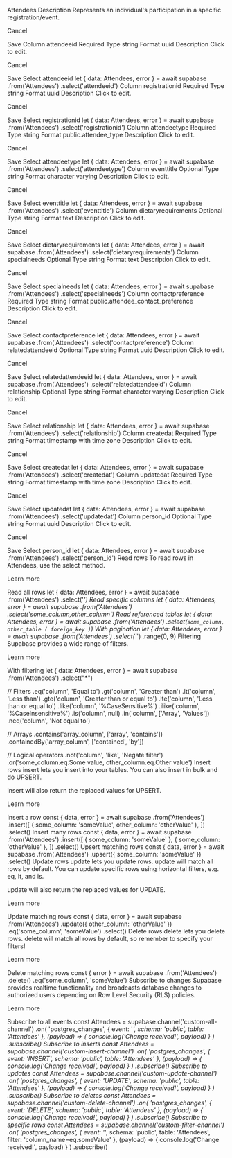 Attendees
Description
Represents an individual's participation in a specific registration/event.

Cancel

Save
Column
attendeeid
Required
Type
string
Format
uuid
Description
Click to edit.

Cancel

Save
Select attendeeid
let { data: Attendees, error } = await supabase
  .from('Attendees')
  .select('attendeeid')
Column
registrationid
Required
Type
string
Format
uuid
Description
Click to edit.

Cancel

Save
Select registrationid
let { data: Attendees, error } = await supabase
  .from('Attendees')
  .select('registrationid')
Column
attendeetype
Required
Type
string
Format
public.attendee_type
Description
Click to edit.

Cancel

Save
Select attendeetype
let { data: Attendees, error } = await supabase
  .from('Attendees')
  .select('attendeetype')
Column
eventtitle
Optional
Type
string
Format
character varying
Description
Click to edit.

Cancel

Save
Select eventtitle
let { data: Attendees, error } = await supabase
  .from('Attendees')
  .select('eventtitle')
Column
dietaryrequirements
Optional
Type
string
Format
text
Description
Click to edit.

Cancel

Save
Select dietaryrequirements
let { data: Attendees, error } = await supabase
  .from('Attendees')
  .select('dietaryrequirements')
Column
specialneeds
Optional
Type
string
Format
text
Description
Click to edit.

Cancel

Save
Select specialneeds
let { data: Attendees, error } = await supabase
  .from('Attendees')
  .select('specialneeds')
Column
contactpreference
Required
Type
string
Format
public.attendee_contact_preference
Description
Click to edit.

Cancel

Save
Select contactpreference
let { data: Attendees, error } = await supabase
  .from('Attendees')
  .select('contactpreference')
Column
relatedattendeeid
Optional
Type
string
Format
uuid
Description
Click to edit.

Cancel

Save
Select relatedattendeeid
let { data: Attendees, error } = await supabase
  .from('Attendees')
  .select('relatedattendeeid')
Column
relationship
Optional
Type
string
Format
character varying
Description
Click to edit.

Cancel

Save
Select relationship
let { data: Attendees, error } = await supabase
  .from('Attendees')
  .select('relationship')
Column
createdat
Required
Type
string
Format
timestamp with time zone
Description
Click to edit.

Cancel

Save
Select createdat
let { data: Attendees, error } = await supabase
  .from('Attendees')
  .select('createdat')
Column
updatedat
Required
Type
string
Format
timestamp with time zone
Description
Click to edit.

Cancel

Save
Select updatedat
let { data: Attendees, error } = await supabase
  .from('Attendees')
  .select('updatedat')
Column
person_id
Optional
Type
string
Format
uuid
Description
Click to edit.

Cancel

Save
Select person_id
let { data: Attendees, error } = await supabase
  .from('Attendees')
  .select('person_id')
Read rows
To read rows in Attendees, use the select method.

Learn more

Read all rows
let { data: Attendees, error } = await supabase
  .from('Attendees')
  .select('*')
Read specific columns
let { data: Attendees, error } = await supabase
  .from('Attendees')
  .select('some_column,other_column')
Read referenced tables
let { data: Attendees, error } = await supabase
  .from('Attendees')
  .select(`
    some_column,
    other_table (
      foreign_key
    )
  `)
With pagination
let { data: Attendees, error } = await supabase
  .from('Attendees')
  .select('*')
  .range(0, 9)
Filtering
Supabase provides a wide range of filters.

Learn more

With filtering
let { data: Attendees, error } = await supabase
  .from('Attendees')
  .select("*")

  // Filters
  .eq('column', 'Equal to')
  .gt('column', 'Greater than')
  .lt('column', 'Less than')
  .gte('column', 'Greater than or equal to')
  .lte('column', 'Less than or equal to')
  .like('column', '%CaseSensitive%')
  .ilike('column', '%CaseInsensitive%')
  .is('column', null)
  .in('column', ['Array', 'Values'])
  .neq('column', 'Not equal to')

  // Arrays
  .contains('array_column', ['array', 'contains'])
  .containedBy('array_column', ['contained', 'by'])

  // Logical operators
  .not('column', 'like', 'Negate filter')
  .or('some_column.eq.Some value, other_column.eq.Other value')
Insert rows
insert lets you insert into your tables. You can also insert in bulk and do UPSERT.

insert will also return the replaced values for UPSERT.

Learn more

Insert a row
const { data, error } = await supabase
  .from('Attendees')
  .insert([
    { some_column: 'someValue', other_column: 'otherValue' },
  ])
  .select()
Insert many rows
const { data, error } = await supabase
  .from('Attendees')
  .insert([
    { some_column: 'someValue' },
    { some_column: 'otherValue' },
  ])
  .select()
Upsert matching rows
const { data, error } = await supabase
  .from('Attendees')
  .upsert({ some_column: 'someValue' })
  .select()
Update rows
update lets you update rows. update will match all rows by default. You can update specific rows using horizontal filters, e.g. eq, lt, and is.

update will also return the replaced values for UPDATE.

Learn more

Update matching rows
const { data, error } = await supabase
  .from('Attendees')
  .update({ other_column: 'otherValue' })
  .eq('some_column', 'someValue')
  .select()
Delete rows
delete lets you delete rows. delete will match all rows by default, so remember to specify your filters!

Learn more

Delete matching rows
const { error } = await supabase
  .from('Attendees')
  .delete()
  .eq('some_column', 'someValue')
Subscribe to changes
Supabase provides realtime functionality and broadcasts database changes to authorized users depending on Row Level Security (RLS) policies.

Learn more

Subscribe to all events
const Attendees = supabase.channel('custom-all-channel')
  .on(
    'postgres_changes',
    { event: '*', schema: 'public', table: 'Attendees' },
    (payload) => {
      console.log('Change received!', payload)
    }
  )
  .subscribe()
Subscribe to inserts
const Attendees = supabase.channel('custom-insert-channel')
  .on(
    'postgres_changes',
    { event: 'INSERT', schema: 'public', table: 'Attendees' },
    (payload) => {
      console.log('Change received!', payload)
    }
  )
  .subscribe()
Subscribe to updates
const Attendees = supabase.channel('custom-update-channel')
  .on(
    'postgres_changes',
    { event: 'UPDATE', schema: 'public', table: 'Attendees' },
    (payload) => {
      console.log('Change received!', payload)
    }
  )
  .subscribe()
Subscribe to deletes
const Attendees = supabase.channel('custom-delete-channel')
  .on(
    'postgres_changes',
    { event: 'DELETE', schema: 'public', table: 'Attendees' },
    (payload) => {
      console.log('Change received!', payload)
    }
  )
  .subscribe()
Subscribe to specific rows
const Attendees = supabase.channel('custom-filter-channel')
  .on(
    'postgres_changes',
    { event: '*', schema: 'public', table: 'Attendees', filter: 'column_name=eq.someValue' },
    (payload) => {
      console.log('Change received!', payload)
    }
  )
  .subscribe()